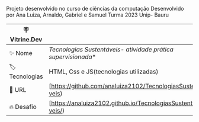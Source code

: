 Projeto desenvolvido no curso de ciências da computação
Desenvolvido por Ana Luiza, Arnaldo, Gabriel e Samuel
Turma 2023
Unip- Bauru

| :placard: Vitrine.Dev |     |
| -------------  | --- |
| :sparkles: Nome        | *Tecnologias Sustentáveis- atividade prática supervisionada**
| :label: Tecnologias | HTML, Css e JS(tecnologias utilizadas)
| :rocket: URL         |[https://github.com/analuiza2102/TecnologiasSustent-veis)
| :fire: Desafio     |[https://analuiza2102.github.io/TecnologiasSustent-veis/)
